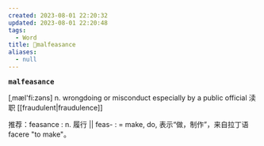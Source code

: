 ```yaml
---
created: 2023-08-01 22:20:32
updated: 2023-08-01 22:20:48
tags:
  - Word
title: 📖malfeasance
aliases:
  - null
---
```


<pre><strong>malfeasance</strong></pre>
[ˌmæl'fi:zəns]
n. wrongdoing or misconduct especially by a public official 渎职
[[fraudulent|fraudulence]]

推荐：feasance : n. 履行 || feas- : = make, do, 表示“做，制作”，来自拉丁语 facere "to make"。